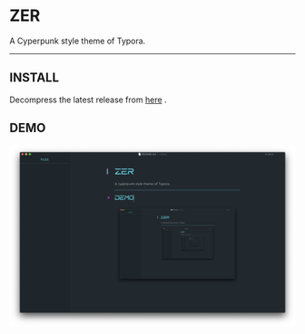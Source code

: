 # ZER

A Cyperpunk style theme of Typora.

----

## INSTALL

Decompress the latest release from [here](https://github.com/Ariussssss/typora-theme-zer/releases) .

## DEMO

![demo](./demo/demo.png)

